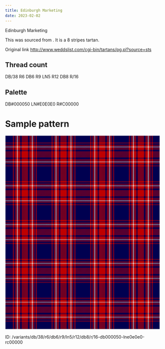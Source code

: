 ```yaml
---
title: Edinburgh Marketing
date: 2023-02-02
---
```

Edinburgh Marketing

This was sourced from <no value>.  It is a 8 stripes tartan.

Original link http://www.weddslist.com/cgi-bin/tartans/pg.pl?source=sts

## Thread count
DB/38 R6 DB6 R9 LN5 R12 DB8 R/16

## Palette
DB#000050 LN#E0E0E0 R#C00000

# Sample pattern

![Tartan detail](tartan.png "DB/38 R6 DB6 R9 LN5 R12 DB8 R/16 tartan")

ID: /variants/db/38/r6/db6/r9/ln5/r12/db8/r/16-db000050-lne0e0e0-rc00000